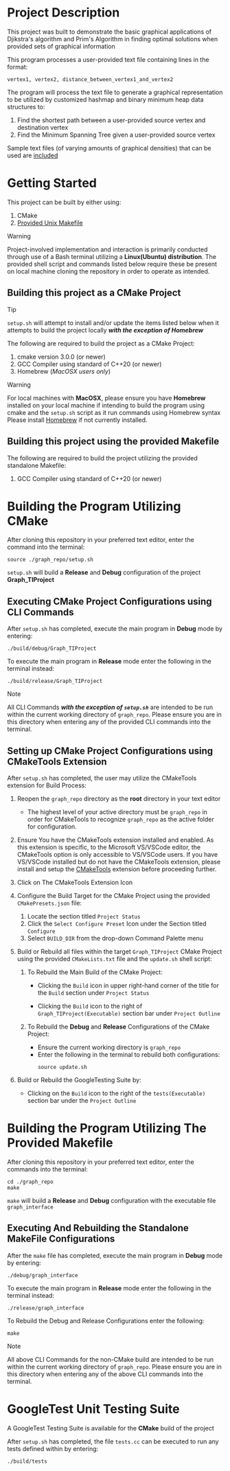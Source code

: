 # Project Description
This project was built to demonstrate the basic graphical applications of Djikstra's algorithm
and Prim's Algorithm in finding optimal solutions when provided sets of graphical information


This program processes a user-provided text file containing lines in the format:

```
vertex1, vertex2, distance_between_vertex1_and_vertex2
```

The program will process the text file to generate a graphical representation to be
utilized by customized hashmap and binary minimum heap data structures to:

1.  Find the shortest path between a user-provided source vertex and destination vertex
2.  Find the Minimum Spanning Tree given a user-provided source vertex

Sample text files (of varying amounts of graphical densities) that can be used are [included](./sample_graphs/)


# Getting Started
This project can be built by either using:
1. CMake
2. [Provided Unix Makefile](./makefile)

> [!WARNING]
> Project-involved implementation and interaction is primarily conducted through use of a Bash
> terminal utilizing a **Linux(Ubuntu) distribution**. The provided shell script and commands listed below require
> these be present on local machine cloning the repository in order to operate as intended.


## Building this project as a CMake Project

>[!TIP]
> `setup.sh` will attempt to install and/or update the items listed below when it
> attempts to build the project locally ***with the exception of Homebrew***

The following are required to build the project as a CMake Project:
1. cmake version 3.0.0 (or newer)
2. GCC Compiler using standard of C++20 (or newer)
3. Homebrew (*MacOSX users only*)

> [!WARNING]
> For local machines with **MacOSX**, please ensure you have **Homebrew** installed on your local machine if intending
> to build the program using cmake and the `setup.sh` script as it run commands using Homebrew syntax
> Please install [Homebrew](https://brew.sh/) if not currently installed.


## Building this project using the provided Makefile
The following are required to build the project utilizing the provided standalone Makefile:
1. GCC Compiler using standard of C++20 (or newer)


# Building the Program Utilizing CMake
After cloning this repository in your preferred text editor, enter the command into the terminal:

```
source ./graph_repo/setup.sh
```

`setup.sh` will build a **Release** and **Debug** configuration of the project **Graph_TIProject**


## Executing CMake Project Configurations using CLI Commands
After `setup.sh` has completed, execute the main program in **Debug** mode by entering:

```
./build/debug/Graph_TIProject
```

To execute the main program in **Release** mode enter the following in the terminal instead:

```
./build/release/Graph_TIProject
```
> [!NOTE]
> All CLI Commands ***with the exception of `setup.sh`*** are intended to be run within the current working
> directory of `graph_repo`. Please ensure you are in this directory when entering any of the provided CLI
> commands into the terminal.

## Setting up CMake Project Configurations using CMakeTools Extension
After `setup.sh` has completed, the user may utilize the CMakeTools extension for Build Process:

1. Reopen the `graph_repo` directory as the **root** directory in your text editor
   -  The highest level of your active directory must be `graph_repo` in order for CMakeTools
      to recognize `graph_repo` as the active folder for configuration.

2. Ensure You have the CMakeTools extension installed and enabled. 
   As this extension is specific, to the Microsoft VS/VSCode editor, the CMakeTools option is only 
   accessible to VS/VSCode users. If you have VS/VSCode installed but do not have the CMakeTools
   extension, please install and setup the [CMakeTools](https://code.visualstudio.com/docs/cpp/CMake-linux)
   extension before proceeding further.

3. Click on The CMakeTools Extension Icon

4. Configure the Build Target for the CMake Project using the provided `CMakePresets.json` file:

    1. Locate the section titled `Project Status`
    2. Click the `Select Configure Preset` Icon under the Section titled `Configure`
    3. Select `BUILD_DIR` from the drop-down Command Palette menu

5. Build or Rebuild all files within the target `Graph_TIProject` CMake Project using the provided
`CMakeLists.txt` file and the `update.sh` shell script:

   1. To Rebuild the Main Build of the CMake Project:
       - Clicking the `Build` icon in upper right-hand corner of the title for the `Build` section
         under `Project Status`

       - Clicking the `Build` icon to the right of `Graph_TIProject(Executable)` section bar under
         `Project Outline`

   2. To Rebuild the **Debug** and **Release** Configurations of the CMake Project:
       - Ensure the current working directory is `graph_repo`
       - Enter the following in the terminal to rebuild both configurations:
            ```
            source update.sh
            ```

6. Build or Rebuild the GoogleTesting Suite by:
    - Clicking on the `Build` icon to the right of the `tests(Executable)` section bar under the `Project Outline`


# Building the Program Utilizing The Provided Makefile
After cloning this repository in your preferred text editor, enter the commands into the terminal:

```
cd ./graph_repo
make
```

`make` will build a **Release** and **Debug** configuration with the executable file `graph_interface`


## Executing And Rebuilding the Standalone MakeFile Configurations
After the `make` file has completed, execute the main program in **Debug** mode by entering:

```
./debug/graph_interface
```

To execute the main program in **Release** mode enter the following in the terminal instead:

```
./release/graph_interface
```

To Rebuild the Debug and Release Configurations enter the following:

```
make
```

> [!NOTE]
> All above CLI Commands for the non-CMake build are intended to be run within the current working directory
> of `graph_repo`. Please ensure you are in this directory when entering any of the above CLI commands into the terminal.

# GoogleTest Unit Testing Suite

A GoogleTest Testing Suite is available for the **CMake** build of the project

After `setup.sh` has completed, the file `tests.cc` can be executed to run any tests defined within by entering:

```
./build/tests
```